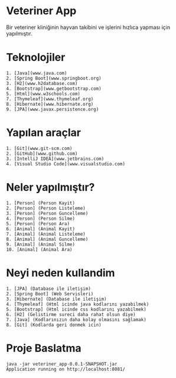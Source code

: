 # Veteriner App

Bir veteriner kliniğinin hayvan takibini ve işlerini hızlıca yapması için yapılmıştır.

# Teknolojiler

    1. [Java](www.java.com)
    2. [Spring Boot](www.springboot.org)
    3. [H2](www.h2database.com)
    4. [Bootstrap](www.getbootstrap.com)
    5. [Html](www.w3schools.com)
    7. [Thymeleaf](www.thymeleaf.org)
    8. [Hibernate](www.hibernate.org)
    9. [JPA](www.javax.persistence.org)
    
# Yapılan araçlar
    
    1. [Git](www.git-scm.com)
    2. [GitHub](www.github.com)
    3. [IntelliJ IDEA](www.jetbrains.com)
    4. [Visual Studio Code](www.visualstudio.com)

# Neler yapılmıştır?

    1. [Person] (Person Kayit)
    2. [Person] (Person Listeleme)
    3. [Person] (Person Guncelleme)
    4. [Person] (Person Silme)
    5. [Person] (Person Ara)
    6. [Animal] (Animal Kayit)
    7. [Animal] (Animal Listeleme)
    8. [Animal] (Animal Guncelleme)
    9. [Animal] (Animal Silme)
    10. [Animal] (Animal Ara)

# Neyi neden kullandim

    1. [JPA] (Database ile iletişim)
    2. [Spring Boot] (Web Servisleri)
    3. [Hibernate] (Database ile iletişim)
    4. [Thymeleaf] (Html icinde java kodlarını yazabilmek)
    5. [Bootstrap] (Html icinde css kodlarını yazabilmek)
    6. [H2] (Gelistirme sureci daha rahat olsun diye)
    7. [Java] (Kodlarınızın daha kolay olmasını sağlamak)
    8. [Git] (Kodlarda geri donmek icin)
    

# Proje Baslatma

```shell
java -jar veteriner_app-0.0.1-SNAPSHOT.jar
Application running on http://localhost:8081/
 ```




    